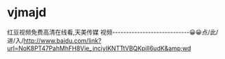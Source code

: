 # vjmajd
红豆视频免费高清在线看,天美传媒 视频----------------------------😀😀点/此/进/入/http://www.baidu.com/link?url=NoK8PT47PahMhFH8Vie_jnciyIKNTTtVBQKpill6udK&amp;wd
